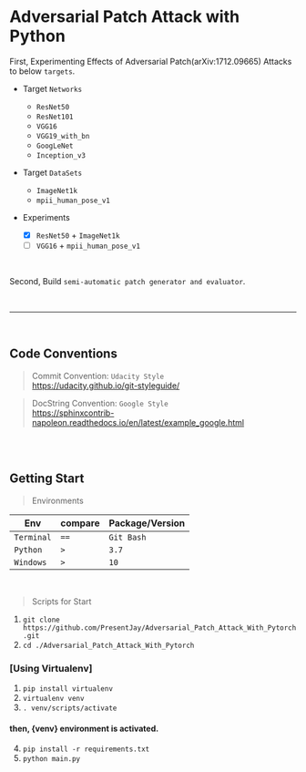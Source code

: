 # Adversarial Patch Attack with Python

First, Experimenting Effects of Adversarial Patch(arXiv:1712.09665) Attacks to below `targets`.

- Target `Networks`

  - `ResNet50`
  - `ResNet101`
  - `VGG16`
  - `VGG19_with_bn`
  - `GoogLeNet`
  - `Inception_v3`

- Target `DataSets`

  - `ImageNet1k`
  - `mpii_human_pose_v1`

- Experiments
  - [x] `ResNet50` + `ImageNet1k`
  - [ ] `VGG16` + `mpii_human_pose_v1`

<br>

Second, Build `semi-automatic patch generator and evaluator`.

<br>

---

<br>

## Code Conventions

> Commit Convention: `Udacity Style`  
> https://udacity.github.io/git-styleguide/

> DocString Convention: `Google Style`  
> https://sphinxcontrib-napoleon.readthedocs.io/en/latest/example_google.html

<br><br>

## Getting Start

> Environments

| Env        | compare | Package/Version |
| ---------- | ------- | --------------- |
| `Terminal` | `==`    | `Git Bash`      |
| `Python`   | `>`     | `3.7`           |
| `Windows`  | `>`     | `10`            |

<br>

> Scripts for Start

1. `git clone https://github.com/PresentJay/Adversarial_Patch_Attack_With_Pytorch.git`
2. `cd ./Adversarial_Patch_Attack_With_Pytorch`

### [Using Virtualenv]

1. `pip install virtualenv`
2. `virtualenv venv`
3. `. venv/scripts/activate`

#### then, {venv} environment is activated.

4. `pip install -r requirements.txt`
5. `python main.py`
